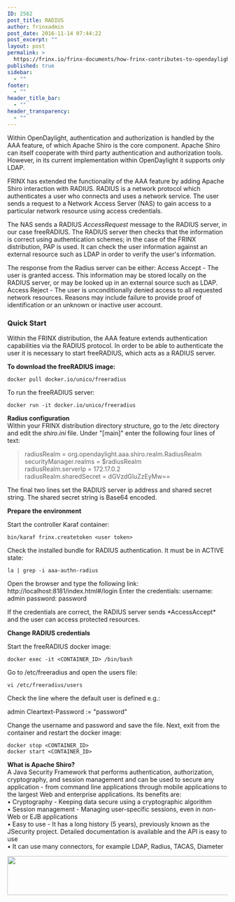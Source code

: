 ```yaml
---
ID: 2562
post_title: RADIUS
author: frinxadmin
post_date: 2016-11-14 07:44:22
post_excerpt: ""
layout: post
permalink: >
  https://frinx.io/frinx-documents/how-frinx-contributes-to-opendaylight-authentication.html
published: true
sidebar:
  - ""
footer:
  - ""
header_title_bar:
  - ""
header_transparency:
  - ""
---
```

Within OpenDaylight, authentication and authorization is handled by the AAA feature, of which Apache Shiro is the core component. Apache Shiro can itself cooperate with third party authentication and authorization tools. However, in its current implementation within OpenDaylight it supports only LDAP.

FRINX has extended the functionality of the AAA feature by adding Apache Shiro interaction with RADIUS. RADIUS is a network protocol which authenticates a user who connects and uses a network service. The user sends a request to a Network Access Server (NAS) to gain access to a particular network resource using access credentials.

The NAS sends a RADIUS *AccessRequest* message to the RADIUS server, in our case freeRADIUS. The RADIUS server then checks that the information is correct using authentication schemes; in the case of the FRINX distribution, PAP is used. It can check the user information against an external resource such as LDAP in order to verify the user's information.

The response from the Radius server can be either: Access Accept - The user is granted access. This information may be stored locally on the RADIUS server, or may be looked up in an external source such as LDAP. Access Reject - The user is unconditionally denied access to all requested network resources. Reasons may include failure to provide proof of identification or an unknown or inactive user account.

### Quick Start

Within the FRINX distribution, the AAA feature extends authentication capabilities via the RADIUS protocol. In order to be able to authenticate the user it is necessary to start freeRADIUS, which acts as a RADIUS server.

**To download the freeRADIUS image:**

    docker pull docker.io/unico/freeradius
    

To run the freeRADIUS server:

    docker run -it docker.io/unico/freeradius
    

**Radius configuration**  
Within your FRINX distribution directory structure, go to the /etc directory and edit the *shiro.ini* file. Under "[main]" enter the following four lines of text:

> radiusRealm = org.opendaylight.aaa.shiro.realm.RadiusRealm securityManager.realms = $radiusRealm  
> radiusRealm.serverIp = 172.17.0.2  
> radiusRealm.sharedSecret = dGVzdGluZzEyMw==

The final two lines set the RADIUS server ip address and shared secret string. The shared secret string is Base64 encoded.

**Prepare the environment**

Start the controller Karaf container:

    bin/karaf frinx.createtoken <user token>
    

Check the installed bundle for RADIUS authentication. It must be in ACTIVE state:

    la | grep -i aaa-authn-radius
    

Open the browser and type the following link: http://localhost:8181/index.html#/login Enter the credentials: username: admin password: password

If the credentials are correct, the RADIUS server sends \*AccessAccept\* and the user can access protected resources.

**Change RADIUS credentials**

Start the freeRADIUS docker image:

    docker exec -it <CONTAINER_ID> /bin/bash  
    

Go to /etc/freeradius and open the users file:

    vi /etc/freeradius/users  
    

Check the line where the default user is defined e.g.:

admin Cleartext-Password := "password"

Change the username and password and save the file. Next, exit from the container and restart the docker image:

    docker stop <CONTAINER_ID>   
    docker start <CONTAINER_ID>
    

**What is Apache Shiro?**  
A Java Security Framework that performs authentication, authorization, cryptography, and session management and can be used to secure any application - from command line applications through mobile applications to the largest Web and enterprise applications. Its benefits are:  
• Cryptography - Keeping data secure using a cryptographic algorithm  
• Session management - Managing user-specific sessions, even in non-Web or EJB applications  
• Easy to use - It has a long history (5 years), previously known as the JSecurity project. Detailed documentation is available and the API is easy to use  
• It can use many connectors, for example LDAP, Radius, TACAS, Diameter

<img src="https://frinx.io/wp-content/uploads/2016/11/radius.png" alt="" width="626" height="89" class="alignleft size-full wp-image-4883" />
